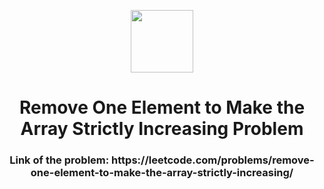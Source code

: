 <p align="center">
  <img align="center" width="100" src="https://cdn.iconscout.com/icon/free/png-256/leetcode-3521542-2944960.png" />

  <h1 align="center">Remove One Element to Make the Array Strictly Increasing Problem</h1>
</p>

<h3 align="center">Link of the problem: https://leetcode.com/problems/remove-one-element-to-make-the-array-strictly-increasing/ </h3>
